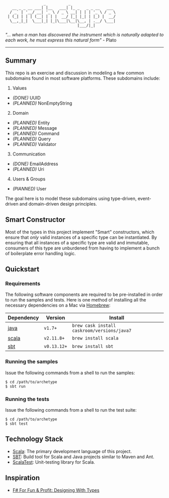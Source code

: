 ```
                 _          _
   __ _ _ __ ___| |__   ___| |_ _   _ _ __   ___
  / _` | '__/ __| '_ \ / _ \ __| | | | '_ \ / _ \
 | (_| | | | (__| | | |  __/ |_| |_| | |_) |  __/
  \__,_|_|  \___|_| |_|\___|\__|\__, | .__/ \___|
                                |___/|_|

```
_"... when a man has discovered the instrument which is naturally adapted to each work, he must express this natural form"_ - Plato

---
## Summary

This repo is an exercise and discussion in modeling a few common subdomains found in most software platforms. These subdomains include:

1. Values
  * _(DONE)_ UUID
  * _(PLANNED)_ NonEmptyString

2. Domain
  * _(PLANNED)_ Entity
  * _(PLANNED)_ Message
  * _(PLANNED)_ Command
  * _(PLANNED)_ Query
  * _(PLANNED)_ Validator

3. Communication
  * _(DONE)_ EmailAddress
  * _(PLANNED)_ Uri

4. Users & Groups
  * _(PlANNED)_ User

The goal here is to model these subdomains using type-driven, event-driven and domain-driven design principles.

## Smart Constructor

Most of the types in this project implement "Smart" constructors, which ensure that _only_ valid instances of a specific type can be instantiated. By ensuring that all instances of a specific type are valid and immutable, consumers of this type are unburdened from having to implement a bunch of boilerplate error handling logic.

## Quickstart

### Requirements

The following software components are required to be pre-installed in order to run the samples and tests. Here is one method of installing all the necessary dependencies on a Mac via [Homebrew](http://brew.sh/):

| Dependency                                   | Version    | Install                                   |
|----------------------------------------------|------------|-------------------------------------------|
|[java](http://www.java.com/en/)               |`v1.7+`     |`brew cask install caskroom/versions/java7`|
|[scala](http://www.scala-lang.org/)           |`v2.11.8+`  |`brew install scala`                       |
|[sbt](http://www.scala-sbt.org/)              |`v0.13.12+` |`brew install sbt`                         |

### Running the samples

Issue the following commands from a shell to run the samples:

    $ cd /path/to/archetype
    $ sbt run

### Running the tests

Issue the following commands from a shell to run the test suite:

    $ cd /path/to/archetype
    $ sbt test

## Technology Stack

* [Scala](http://www.scala-lang.org/): The primary development language of this project.
* [SBT](http://www.scala-sbt.org/): Build tool for Scala and Java projects similar to Maven and Ant.
* [ScalaTest](http://www.scalatest.org/): Unit-testing library for Scala.

## Inspiration

* [F# For Fun & Profit: Designing With Types](https://fsharpforfunandprofit.com/posts/designing-with-types-intro/)
